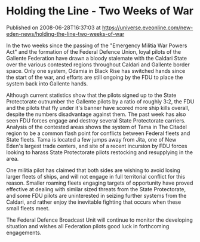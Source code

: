 # Holding the Line - Two Weeks of War
Published on 2008-06-28T16:37:03 at https://universe.eveonline.com/new-eden-news/holding-the-line-two-weeks-of-war

In the two weeks since the passing of the "Emergency Militia War Powers Act" and the formation of the Federal Defence Union, loyal pilots of the Gallente Federation have drawn a bloody stalemate with the Caldari State over the various contested regions throughout Caldari and Gallente border space. Only one system, Odamia in Black Rise has switched hands since the start of the war, and efforts are still ongoing by the FDU to place the system back into Gallente hands. 

Although current statistics show that the pilots signed up to the State Protectorate outnumber the Gallente pilots by a ratio of roughly 3:2, the FDU and the pilots that fly under it's banner have scored more ship kills overall, despite the numbers disadvantage against them. The past week has also seen FDU forces engage and destroy several State Protectorate carriers. Analysis of the contested areas shows the system of Tama in The Citadel region to be a common flash point for conflicts between Federal fleets and State fleets. Tama is located a few jumps away from Jita, one of New Eden's largest trade centers, and site of a recent incursion by FDU forces looking to harass State Protectorate pilots restocking and resupplying in the area. 

One militia pilot has claimed that both sides are wishing to avoid losing larger fleets of ships, and will not engage in full territorial conflict for this reason. Smaller roaming fleets engaging targets of opportunity have proved effective at dealing with similar sized threats from the State Protectorate, and some FDU pilots are uninterested in seizing further systems from the Caldari, and rather enjoy the inevitable fighting that occurs when these small fleets meet. 

The Federal Defence Broadcast Unit will continue to monitor the developing situation and wishes all Federation pilots good luck in forthcoming engagements.
